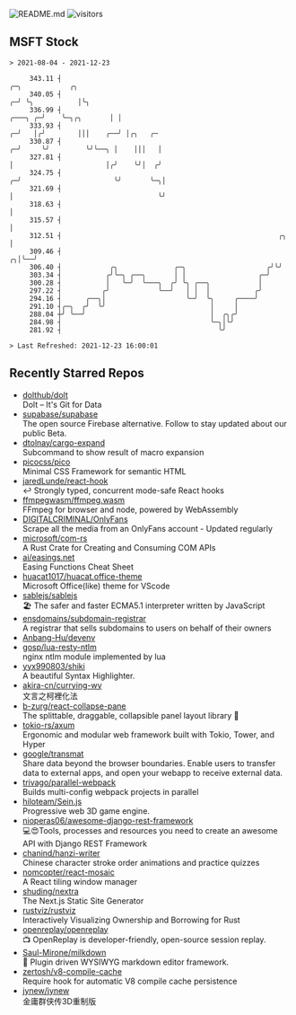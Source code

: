 ![README.md](https://github.com/Gerhut/Gerhut/workflows/README.md/badge.svg)
![visitors](https://visitors.vercel.app/Gerhut/Gerhut?token=8cf69d1f6813d272ef062726b6070c9be4ff72038cfe5a7ded7384a8da65d866)

## MSFT Stock

```
> 2021-08-04 - 2021-12-23

     343.11 ┤                                                                          ╭─╮            ╭╮         
     340.05 ┤                                                                        ╭─╯ ╰╮           │╰╮        
     336.99 ┤                                                                ╭───╮ ╭─╯    ╰─╮╭╮       │ │        
     333.93 ┤                                                              ╭─╯   │╭╯        │││    ╭──╯ │╭╮   ╭─ 
     330.87 ┤                                                            ╭─╯     ╰╯         ╰╯╰──╮ │    │││   │  
     327.81 ┤                                                            │                       │╭╯    ╰╯│  ╭╯  
     324.75 ┤                                                          ╭─╯                       ╰╯       ╰─╮│   
     321.69 ┤                                                          │                                    ╰╯   
     318.63 ┤                                                          │                                         
     315.57 ┤                                                          │                                         
     312.51 ┤                                                      ╭╮  │                                         
     309.46 ┤                                                    ╭╮│╰──╯                                         
     306.40 ┤            ╭╮              ╭─╮                    ╭╯╰╯                                             
     303.34 ┤           ╭╯╰─╮ ╭──╮       │ │                  ╭─╯                                                
     300.28 ┤           │   ╰─╯  ╰───╮  ╭╯ ╰╮ ╭──╮            │                                                  
     297.22 ┤          ╭╯            ╰──╯   │ │  │           ╭╯                                                  
     294.16 ┤      ╭──╮│                    ╰─╯  ╰╮     ╭────╯                                                   
     291.10 ┤╭─╮  ╭╯  ╰╯                          │     │                                                        
     288.04 ┼╯ ╰──╯                               │  ╭╮╭╯                                                        
     284.98 ┤                                     ╰─╮│╰╯                                                         
     281.92 ┤                                       ╰╯                                                           

> Last Refreshed: 2021-12-23 16:00:01
```

## Recently Starred Repos

- [dolthub/dolt](https://github.com/dolthub/dolt)  
  Dolt – It's Git for Data
- [supabase/supabase](https://github.com/supabase/supabase)  
  The open source Firebase alternative. Follow to stay updated about our public Beta.
- [dtolnay/cargo-expand](https://github.com/dtolnay/cargo-expand)  
  Subcommand to show result of macro expansion
- [picocss/pico](https://github.com/picocss/pico)  
  Minimal CSS Framework for semantic HTML
- [jaredLunde/react-hook](https://github.com/jaredLunde/react-hook)  
  ↩ Strongly typed, concurrent mode-safe React hooks
- [ffmpegwasm/ffmpeg.wasm](https://github.com/ffmpegwasm/ffmpeg.wasm)  
  FFmpeg for browser and node, powered by WebAssembly
- [DIGITALCRIMINAL/OnlyFans](https://github.com/DIGITALCRIMINAL/OnlyFans)  
  Scrape all the media from an OnlyFans account - Updated regularly
- [microsoft/com-rs](https://github.com/microsoft/com-rs)  
  A Rust Crate for Creating and Consuming COM APIs
- [ai/easings.net](https://github.com/ai/easings.net)  
  Easing Functions Cheat Sheet
- [huacat1017/huacat.office-theme](https://github.com/huacat1017/huacat.office-theme)  
  Microsoft Office(like) theme for VScode
- [sablejs/sablejs](https://github.com/sablejs/sablejs)  
  🏖️ The safer and faster ECMA5.1 interpreter written by JavaScript
- [ensdomains/subdomain-registrar](https://github.com/ensdomains/subdomain-registrar)  
  A registrar that sells subdomains to users on behalf of their owners
- [Anbang-Hu/devenv](https://github.com/Anbang-Hu/devenv)  
- [gosp/lua-resty-ntlm](https://github.com/gosp/lua-resty-ntlm)  
  nginx ntlm module implemented by lua
- [yyx990803/shiki](https://github.com/yyx990803/shiki)  
  A beautiful Syntax Highlighter.
- [akira-cn/currying-wy](https://github.com/akira-cn/currying-wy)  
  文言之柯裡化法
- [b-zurg/react-collapse-pane](https://github.com/b-zurg/react-collapse-pane)  
  The splittable, draggable, collapsible panel layout library 🎉
- [tokio-rs/axum](https://github.com/tokio-rs/axum)  
  Ergonomic and modular web framework built with Tokio, Tower, and Hyper
- [google/transmat](https://github.com/google/transmat)  
  Share data beyond the browser boundaries. Enable users to transfer data to external apps, and open your webapp to receive external data.
- [trivago/parallel-webpack](https://github.com/trivago/parallel-webpack)  
  Builds multi-config webpack projects in parallel
- [hiloteam/Sein.js](https://github.com/hiloteam/Sein.js)  
  Progressive web 3D game engine.
- [nioperas06/awesome-django-rest-framework](https://github.com/nioperas06/awesome-django-rest-framework)  
   💻😍Tools, processes and resources you need to create an awesome API with Django REST Framework
- [chanind/hanzi-writer](https://github.com/chanind/hanzi-writer)  
  Chinese character stroke order animations and practice quizzes
- [nomcopter/react-mosaic](https://github.com/nomcopter/react-mosaic)  
  A React tiling window manager
- [shuding/nextra](https://github.com/shuding/nextra)  
  The Next.js Static Site Generator
- [rustviz/rustviz](https://github.com/rustviz/rustviz)  
  Interactively Visualizing Ownership and Borrowing for Rust
- [openreplay/openreplay](https://github.com/openreplay/openreplay)  
  :tv: OpenReplay is developer-friendly, open-source session replay.
- [Saul-Mirone/milkdown](https://github.com/Saul-Mirone/milkdown)  
  🍼 Plugin driven WYSIWYG  markdown editor framework.
- [zertosh/v8-compile-cache](https://github.com/zertosh/v8-compile-cache)  
  Require hook for automatic V8 compile cache persistence
- [jynew/jynew](https://github.com/jynew/jynew)  
  金庸群侠传3D重制版
